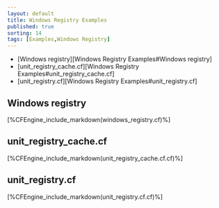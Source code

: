 ```yaml
---
layout: default
title: Windows Registry Examples 
published: true
sorting: 14
tags: [Examples,Windows Registry]
---
```


* [Windows registry][Windows Registry Examples#Windows registry]
* [unit_registry_cache.cf][Windows Registry Examples#unit_registry_cache.cf]
* [unit_registry.cf][Windows Registry Examples#unit_registry.cf]

## Windows registry


[%CFEngine_include_markdown(windows_registry.cf)%]

## unit_registry_cache.cf


[%CFEngine_include_markdown(unit_registry_cache.cf.cf)%]

## unit_registry.cf

[%CFEngine_include_markdown(unit_registry.cf.cf)%]
